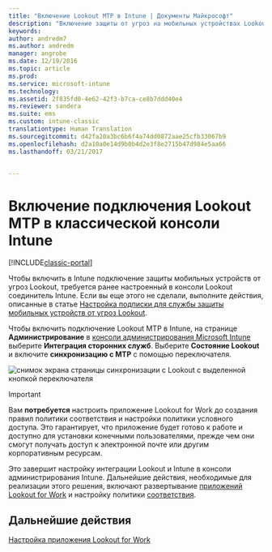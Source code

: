 ```yaml
---
title: "Включение Lookout MTP в Intune | Документы Майкрософт"
description: "Включение защиты от угроз на мобильных устройствах Lookout MTP в консоли администрирования Intune"
keywords: 
author: andredm7
ms.author: andredm
manager: angrobe
ms.date: 12/19/2016
ms.topic: article
ms.prod: 
ms.service: microsoft-intune
ms.technology: 
ms.assetid: 2f835fd0-4e62-42f3-b7ca-ce8b7ddd40e4
ms.reviewer: sandera
ms.suite: ems
ms.custom: intune-classic
translationtype: Human Translation
ms.sourcegitcommit: d42fa20a3bc6b6f4a74dd0872aae25cfb33067b9
ms.openlocfilehash: d2a10a0e14d9b0b4d2e3f8e2715b47d984e5aa66
ms.lasthandoff: 03/21/2017


---
```


# <a name="enable-lookout-mtd-connection-in-the-intune-classic-console"></a>Включение подключения Lookout MTP в классической консоли Intune

[!INCLUDE[classic-portal](../includes/classic-portal.md)]

Чтобы включить в Intune подключение защиты мобильных устройств от угроз Lookout, требуется ранее настроенный в консоли Lookout соединитель Intune.  Если вы еще этого не сделали, выполните действия, описанные в статье [Настройка подписки для службы защиты мобильных устройств от угроз Lookout](set-up-your-subscription-with-lookout-mtp.md).

Чтобы включить подключение Lookout MTP в Intune, на странице **Администрирование** в [консоли администрирования Microsoft Intune](https://manage.microsoft.com) выберите **Интеграция сторонних служб**. Выберите **Состояние Lookout** и включите **синхронизацию с MTP** с помощью переключателя.

![снимок экрана страницы синхронизации с Lookout с выделенной кнопкой переключателя](../media/mtp/lookout-intune-synchronization.png)

>[!IMPORTANT]
> Вам **потребуется** настроить приложение Lookout for Work до создания правил политики соответствия и настройки политики условного доступа. Это гарантирует, что приложение будет готово к работе и доступно для установки конечными пользователями, прежде чем они смогут получать доступ к электронной почте или другим корпоративным ресурсам.

Это завершит настройку интеграции Lookout и Intune в консоли администрирования Intune.  Дальнейшие действия, необходимые для реализации этого решения, включают развертывание [приложений Lookout for Work](https://docs.microsoft.com/intune/deploy-use/device-threat-protection-apps) и настройку политики [соответствия](https://docs.microsoft.com/intune/deploy-use/device-threat-protection-policy).


## <a name="next-steps"></a>Дальнейшие действия
[Настройка приложения Lookout for Work ](https://docs.microsoft.com/intune/deploy-use/device-threat-protection-apps)

